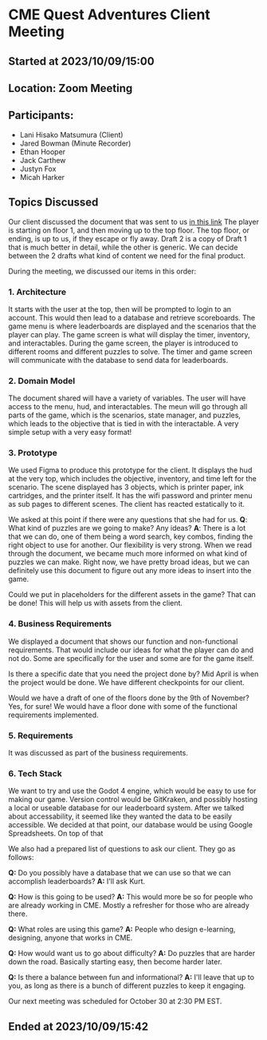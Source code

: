# CME Quest Adventures Client Meeting

## Started at 2023/10/09/15:00

## Location: Zoom Meeting

## Participants:
- Lani Hisako Matsumura (Client)
- Jared Bowman (Minute Recorder)
- Ethan Hooper
- Jack Carthew
- Justyn Fox
- Micah Harker

## Topics Discussed
Our client discussed the document that was sent to us [in this link](https://docs.google.com/document/d/1vb0wV9kVlbRiVEnXVYaREIZ7SlXZAxqiuU_ei6gOV7M)
The player is starting on floor 1, and then moving up to the top floor. The top floor, or ending, is up to us, if they escape or fly away. Draft 2 is a copy of Draft 1 that is much better in detail, while the other is generic. We can decide between the 2 drafts what kind of content we need for the final product.

During the meeting, we discussed our items in this order:

### 1. Architecture
It starts with the user at the top, then will be prompted to login to an account. This would then lead to a database and retrieve scoreboards. The game menu is where leaderboards are displayed and the scenarios that the player can play. The game screen is what will display the timer, inventory, and interactables. During the game screen, the player is introduced to different rooms and different puzzles to solve. The timer and game screen will communicate with the database to send data for leaderboards.

### 2. Domain Model
The document shared will have a variety of variables. The user will have access to the menu, hud, and interactables. The meun will go through all parts of the game, which is the scenarios, state manager, and puzzles, which leads to the objective that is tied in with the interactable. A very simple setup with a very easy format!

### 3. Prototype
We used Figma to produce this prototype for the client. It displays the hud at the very top, which includes the objective, inventory, and time left for the scenario. The scene displayed has 3 objects, which is printer paper, ink cartridges, and the printer itself. It has the wifi password and printer menu as sub pages to different scenes. The client has reacted estatically to it.

We asked at this point if there were any questions that she had for us.
**Q**: What kind of puzzles are we going to make? Any ideas?
**A**: There is a lot that we can do, one of them being a word search, key combos, finding the right object to use for another. Our flexibility is very strong.
When we read through the document, we became much more informed on what kind of puzzles we can make. Right now, we have pretty broad ideas, but we can definitely use this document to figure out any more ideas to insert into the game.

Could we put in placeholders for the different assets in the game?
That can be done! This will help us with assets from the client.

### 4. Business Requirements
We displayed a document that shows our function and non-functional requirements. That would include our ideas for what the player can do and not do. Some are specifically for the user and some are for the game itself.

Is there a specific date that you need the project done by?
Mid April is when the project would be done. We have different checkpoints for our client.

Would we have a draft of one of the floors done by the 9th of November?
Yes, for sure! We would have a floor done with some of the functional requirements implemented.

### 5. Requirements
It was discussed as part of the business requirements.

### 6. Tech Stack
We want to try and use the Godot 4 engine, which would be easy to use for making our game. Version control would be GitKraken, and possibly hosting a local or useable database for our leaderboard system. After we talked about accessability, it seemed like they wanted the data to be easily accessible. We decided at that point, our database would be using Google Spreadsheets. On top of that

We also had a prepared list of questions to ask our client. They go as follows:

**Q:** Do you possibly have a database that we can use so that we can accomplish leaderboards?
**A:** I'll ask Kurt.

**Q:** How is this going to be used?
**A:** This would more be so for people who are already working in CME. Mostly a refresher for those who are already there.

**Q:** What roles are using this game?
**A:** People who design e-learning, designing, anyone that works in CME.

**Q:** How would want us to go about difficulty?
**A:** Do puzzles that are harder down the road. Basically starting easy, then become harder later.

**Q:** Is there a balance between fun and informational?
**A:** I'll leave that up to you, as long as there is a bunch of different puzzles to keep it engaging.

Our next meeting was scheduled for October 30 at 2:30 PM EST.

## Ended at 2023/10/09/15:42
